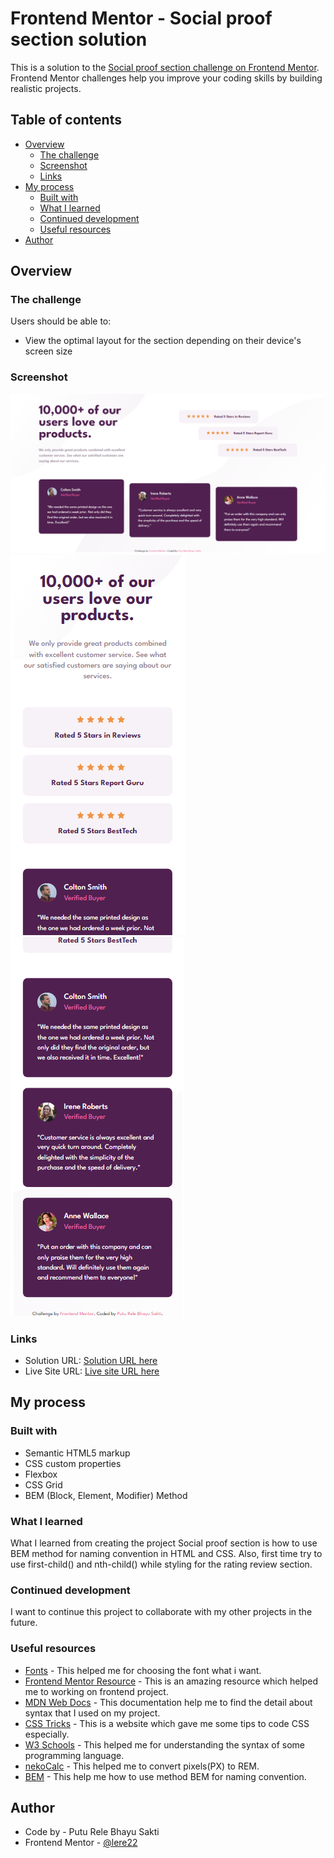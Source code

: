 # Frontend Mentor - Social proof section solution

This is a solution to the [Social proof section challenge on Frontend Mentor](https://www.frontendmentor.io/challenges/social-proof-section-6e0qTv_bA). Frontend Mentor challenges help you improve your coding skills by building realistic projects.

## Table of contents

- [Overview](#overview)
  - [The challenge](#the-challenge)
  - [Screenshot](#screenshot)
  - [Links](#links)
- [My process](#my-process)
  - [Built with](#built-with)
  - [What I learned](#what-i-learned)
  - [Continued development](#continued-development)
  - [Useful resources](#useful-resources)
- [Author](#author)

## Overview

### The challenge

Users should be able to:

- View the optimal layout for the section depending on their device's screen size

### Screenshot

![Desktop Design](./screenshot/desktop-design.png)
![Mobile Design 1](./screenshot/mobile-design-1.png)
![Mobile Design 2](./screenshot/mobile-design-2.png)

### Links

- Solution URL: [Solution URL here](https://www.frontendmentor.io/solutions/social-proof-section-using-css-grid-flexbox-and-bem-method-R_PZ4V81t3)
- Live Site URL: [Live site URL here](https://lere22.github.io/social-proof-section/)

## My process

### Built with

- Semantic HTML5 markup
- CSS custom properties
- Flexbox
- CSS Grid
- BEM (Block, Element, Modifier) Method

### What I learned

What I learned from creating the project Social proof section is how to use BEM method for naming convention in HTML and CSS. Also, first time try to use first-child() and nth-child() while styling for the rating review section.

### Continued development

I want to continue this project to collaborate with my other projects in the future.

### Useful resources

- [Fonts](https://fonts.google.com/) - This helped me for choosing the font what i want.
- [Frontend Mentor Resource](https://www.frontendmentor.io/resources) - This is an amazing resource which helped me to working on frontend project.
- [MDN Web Docs](https://developer.mozilla.org/en-US/docs/Web/CSS) - This documentation help me to find the detail about syntax that I used on my project.
- [CSS Tricks](https://css-tricks.com/) - This is a website which gave me some tips to code CSS especially.
- [W3 Schools](https://www.w3schools.com/) - This helped me for understanding the syntax of some programming language.
- [nekoCalc](https://www.w3schools.com/) - This helped me to convert pixels(PX) to REM.
- [BEM](https://getbem.com/introduction/) - This help me how to use method BEM for naming convention.

## Author

- Code by - Putu Rele Bhayu Sakti
- Frontend Mentor - [@lere22](https://www.frontendmentor.io/profile/lere22)
